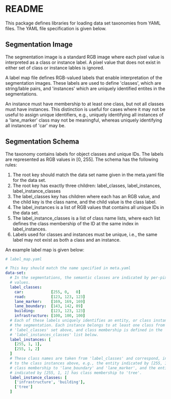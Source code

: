 # README #

This package defines libraries for loading data set taxonomies from YAML files.
The YAML file specification is given below.

## Segmentation Image ##

The segmentation image is a standard RGB image where each pixel value is
interpreted as a class or instance label. A pixel value that does not exist in
either set of class or instance lables is ignored.

A label map file defines RGB-valued labels that enable interpretation of the
segmentation images. These labels are used to define 'classes', which are
string/lable pairs, and 'instances' which are uniquely identified entites in the
segmentations.

An instance must have membership to at least one class, but not all classes must
have instances. This distinction is useful for cases where it may not be useful
to assign unique identifiers, e.g., uniquely identifying all instances of a
'lane\_marker' class may not be meaningful, whereas uniquely identifying all
instances of 'car' may be.

## Segmentation Schema ##

The taxonomy contains labels for object classes and unique IDs. The labels are
represented as RGB values in [0, 255]. The schema has the following rules:

1. The root key should match the data set name given in the meta.yaml file for the data set.
1. The root key has exactly three children: label\_classes, label\_instances, label\_instance\_classes
1. The label\_classes key has children where each has an RGB value, and the child key is the class name, and the child value is the class label.
1. The label\_instances is a list of RGB values that contains all unique IDs in the data set.
1. The label\_instance\_classes is a list of class name lists, where each list defines the class membership of the ID at the same index in label\_instances.
1. Labels used for classes and instances must be unique, i.e., the same label may not exist as both a class and an instance.

An example label map is given below: 

```yaml
# label_map.yaml

# This key should match the name specified in meta.yaml
data-set:
  # In the segmentations, the semantic classes are indicated by per-pixel RGB
  # values.
  label_classes:
    car:            [255, 0,   0]
    road:           [123, 123, 123]
    lane_marker:    [169, 169, 169]
    lane_boundary:  [143, 142, 89]
    building:       [123, 123, 123]
    infrastructure: [100, 100, 100]
  # Each of these labels uniquely identifies an entity, or class instance, in
  # the segmentation. Each instance belongs to at least one class from the
  # 'label_classes' set above, and class membership is defined in the
  # 'label_instances_classes' list below.
  label_instances: [
    [255, 1, 1],
    [255, 1, 2]
  ]
  # These class names are taken from 'label_classes' and correspond, in order,
  # to the class instances above, e.g., the entity indicated by [255, 1, 1] has
  # class membership to 'lane_boundary' and 'lane_marker', and the entity
  # indicated by [255, 1, 1] has class membership to 'tree'.
  label_instance_classes: [
    ['infrastructure', 'building'],
    ['tree']
  ]
```
